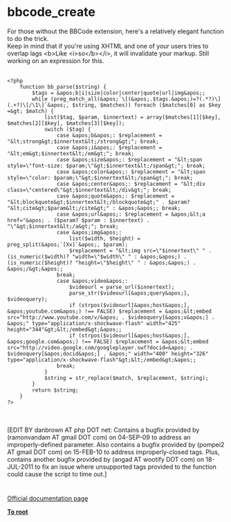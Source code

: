 # bbcode_create



For those without the BBCode extension, here&apos;s a relatively elegant function to do the trick. <br>Keep in mind that if you&apos;re using XHTML and one of your users tries to overlap lags &lt;b&gt;Like &lt;i&gt;so&lt;/b&gt;&lt;/i&gt;, it will invalidate your markup. Still working on an expression for this. <br><br>

```
<?php 
    function bb_parse($string) {
        $tags = &apos;b|i|size|color|center|quote|url|img&apos;;
        while (preg_match_all(&apos;`\[(&apos;.$tags.&apos;)=?(.*?)\](.+?)\[/\1\]`&apos;, $string, $matches)) foreach ($matches[0] as $key =&gt; $match) {
            list($tag, $param, $innertext) = array($matches[1][$key], $matches[2][$key], $matches[3][$key]); 
            switch ($tag) { 
                case &apos;b&apos;: $replacement = "&lt;strong&gt;$innertext&lt;/strong&gt;"; break; 
                case &apos;i&apos;: $replacement = "&lt;em&gt;$innertext&lt;/em&gt;"; break; 
                case &apos;size&apos;: $replacement = "&lt;span style=\"font-size: $param;\"&gt;$innertext&lt;/span&gt;"; break; 
                case &apos;color&apos;: $replacement = "&lt;span style=\"color: $param;\"&gt;$innertext&lt;/span&gt;"; break; 
                case &apos;center&apos;: $replacement = "&lt;div class=\"centered\"&gt;$innertext&lt;/div&gt;"; break; 
                case &apos;quote&apos;: $replacement = "&lt;blockquote&gt;$innertext&lt;/blockquote&gt;" . $param? "&lt;cite&gt;$param&lt;/cite&gt;" : &apos;&apos;; break; 
                case &apos;url&apos;: $replacement = &apos;&lt;a href="&apos; . ($param? $param : $innertext) . "\"&gt;$innertext&lt;/a&gt;"; break; 
                case &apos;img&apos;: 
                    list($width, $height) = preg_split(&apos;`[Xx]`&apos;, $param); 
                    $replacement = "&lt;img src=\"$innertext\" " . (is_numeric($width)? "width=\"$width\" " : &apos;&apos;) . (is_numeric($height)? "height=\"$height\" " : &apos;&apos;) . &apos;/&gt;&apos;; 
                break; 
                case &apos;video&apos;: 
                    $videourl = parse_url($innertext); 
                    parse_str($videourl[&apos;query&apos;], $videoquery); 
                    if (strpos($videourl[&apos;host&apos;], &apos;youtube.com&apos;) !== FALSE) $replacement = &apos;&lt;embed src="http://www.youtube.com/v/&apos; . $videoquery[&apos;v&apos;] . &apos;" type="application/x-shockwave-flash" width="425" height="344"&gt;&lt;/embed&gt;&apos;; 
                    if (strpos($videourl[&apos;host&apos;], &apos;google.com&apos;) !== FALSE) $replacement = &apos;&lt;embed src="http://video.google.com/googleplayer.swf?docid=&apos; . $videoquery[&apos;docid&apos;] . &apos;" width="400" height="326" type="application/x-shockwave-flash"&gt;&lt;/embed&gt;&apos;; 
                break; 
            } 
            $string = str_replace($match, $replacement, $string); 
        } 
        return $string; 
    } 
?>
```
<br><br>[EDIT BY danbrown AT php DOT net: Contains a bugfix provided by (ramonvandam AT gmail DOT com) on 04-SEP-09 to address an improperly-defined parameter.  Also contains a bugfix provided by (pompei2 AT gmail DOT com) on 15-FEB-10 to address improperly-closed tags.  Plus, contains another bugfix provided by (angad AT wootify DOT com) on 18-JUL-2011 to fix an issue where unsupported tags provided to the function could cause the script to time out.]  

#

[Official documentation page](https://www.php.net/manual/en/function.bbcode-create.php)

**[To root](/README.md)**